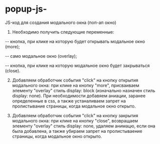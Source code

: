 # popup-js-

JS-код для создания модального окна (поп-ап окно)

1. Необходимо получить следующие переменные:

-- кнопка, при клике на которую будет открывать модальное окно (more);

-- само модальное окно (overlay);

-- кнопка, при клике на которую модальное окно будет закрываться (close).

2. Добавляем обработчик события "click" на кнопку открытия модального окна: при клике на кнопку "more", присваиваем элементу "overlay" стиль display: block (изначально назначен стиль display: none). При необходимости добавяем аниации, заранее определенные в css, а также устаналиваем запрет на пролистывание страницы, когда модальное окно открыто.

3. Добавляем обработчик события "click" на кнопку закрытия модального окна: при клике на кнопку "close", возвращаем элементу "overlay" стиль display: none, удаляем анимацю, если она была добавлена, а также убираем запрет на пролистываение страницы, когда модальное окно открыто.

